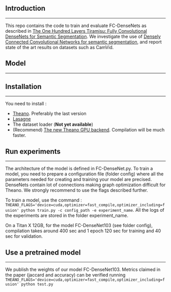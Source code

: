 ## Introduction
___

This repo contains the code to train and evaluate FC-DenseNets as described in [The One Hundred Layers Tiramisu:
Fully Convolutional DenseNets for Semantic Segmentation](https://arxiv.org/abs/1611.09326.). We investigate the use of [Densely Connected Convolutional Networks for semantic segmentation](https://arxiv.org/abs/1608.06993), and report state of the art results on datasets such as CamVid.

## Model
___

## Installation
___

You need to install :
- [Theano](https://github.com/Theano/Theano). Preferably the last version
- [Lasagne](https://github.com/Lasagne/Lasagne)
- The dataset loader (**Not yet available**)
- (Recommend) [The new Theano GPU backend](https://github.com/Theano/libgpuarray). Compilation will be much faster.

## Run experiments
___

The architecture of the model is defined in FC-DenseNet.py. To train a model, you need to prepare a configuration file (folder config) where all the parameters needed for creating and training your model are precised. DenseNets contain lot of connections making graph optimization difficult for Theano. We strongly recommend to use the flags described further.

To train a model, use the command : `THEANO_FLAGS='device=cuda,optimizer=fast_compile,optimizer_including=fusion' python train.py -c config_path -e experiment_name`. All the logs of the experiments are stored in the folder experiment_name.

On a Titan X 12GB, for the model FC-DenseNet103 (see folder config), compilation takes around 400 sec and 1 epoch 120 sec for training and 40 sec for validation.

## Use a pretrained model
___

We publish the weights of our model FC-DenseNet103. Metrics claimed in the paper (jaccard and accuracy) can be verified running 
`THEANO_FLAGS='device=cuda,optimizer=fast_compile,optimizer_including=fusion' python test.py`





